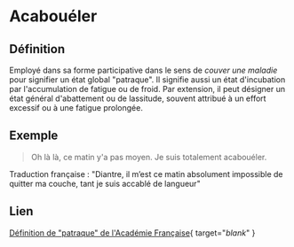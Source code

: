 # Acabouéler

## Définition

Employé dans sa forme participative dans le sens de _couver une maladie_ pour signifier un état global "patraque". Il signifie aussi un état d'incubation par l'accumulation de fatigue ou de froid. Par extension, il peut désigner un état général d'abattement ou de lassitude, souvent attribué à un effort excessif ou à une fatigue prolongée.

## Exemple

> Oh là là, ce matin y'a pas moyen. Je suis totalement acabouéler.

Traduction française : "Diantre, il m’est ce matin absolument impossible de quitter ma couche, tant je suis accablé de langueur"

## Lien

[Définition de "patraque" de l'Académie Française](https://www.dictionnaire-academie.fr/article/A9P1000){ target="_blank_" }